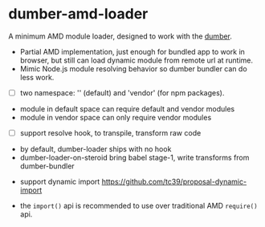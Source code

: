 # dumber-amd-loader

A minimum AMD module loader, designed to work with the [dumber](https://github.com/huochunpeng/dumber).

* Partial AMD implementation, just enough for bundled app to work in browser, but still can load dynamic module from remote url at runtime.
* Mimic Node.js module resolving behavior so dumber bundler can do less work.

* [ ] two namespace: '' (default) and 'vendor' (for npm packages).
 - module in default space can require default and vendor modules
 - module in vendor space can only require vendor modules
* [ ] support resolve hook, to transpile, transform raw code
 - by default, dumber-loader ships with no hook
 - dumber-loader-on-steroid bring babel stage-1, write transforms from dumber-bundler
* support dynamic import https://github.com/tc39/proposal-dynamic-import
 - the `import()` api is recommended to use over traditional AMD `require()` api.
